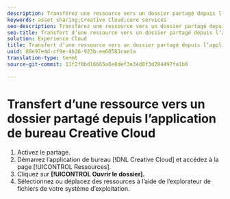 ```yaml
---
description: Transférez une ressource vers un dossier partagé depuis l’application de bureau Creative Cloud.
keywords: asset sharing;Creative Cloud;core services
seo-description: Transférez une ressource vers un dossier partagé depuis l’application de bureau Creative Cloud.
seo-title: Transfert d’une ressource vers un dossier partagé depuis l’application de bureau Creative Cloud
solution: Experience Cloud
title: Transfert d’une ressource vers un dossier partagé depuis l’application de bureau Creative Cloud
uuid: 88e97e4d-cf9e-4b26-923b-ee60583cae1a
translation-type: tm+mt
source-git-commit: 11f2f0bd16665a6e8def3a34d8f3d284497fa1b8

---
```



# Transfert d’une ressource vers un dossier partagé depuis l’application de bureau Creative Cloud

1. Activez le partage.
1. Démarrez l’application de bureau [!DNL Creative Cloud] et accédez à la page [!UICONTROL Ressources].
1. Cliquez sur **[!UICONTROL Ouvrir le dossier].**
1. Sélectionnez ou déplacez des ressources à l’aide de l’explorateur de fichiers de votre système d’exploitation.
